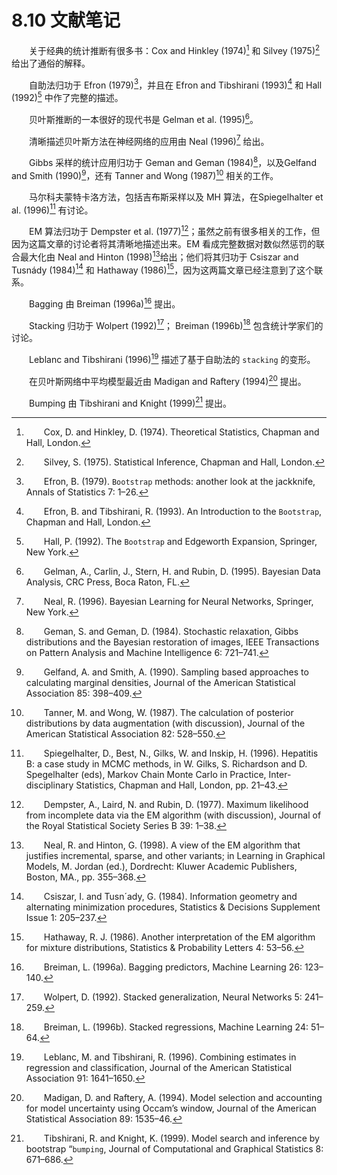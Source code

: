 # 8.10 文献笔记

<style>p{text-indent:2em;2}</style>

<style>p{text-indent:2em;2}</style>

关于经典的统计推断有很多书：Cox and Hinkley (1974)[^1] 和 Silvey (1975)[^2] 给出了通俗的解释。

自助法归功于 Efron (1979)[^3]，并且在 Efron and Tibshirani (1993)[^4] 和 Hall (1992)[^5] 中作了完整的描述。

贝叶斯推断的一本很好的现代书是 Gelman et al. (1995)[^6]。

清晰描述贝叶斯方法在神经网络的应用由 Neal (1996)[^18] 给出。

Gibbs 采样的统计应用归功于 Geman and Geman (1984)[^7]，以及Gelfand and Smith (1990)[^8]，还有 Tanner and Wong (1987)[^9] 相关的工作。

马尔科夫蒙特卡洛方法，包括吉布斯采样以及 MH 算法，在Spiegelhalter et al. (1996)[^10] 有讨论。

EM 算法归功于 Dempster et al. (1977)[^11]；虽然之前有很多相关的工作，但因为这篇文章的讨论者将其清晰地描述出来。EM 看成完整数据对数似然惩罚的联合最大化由 Neal and Hinton (1998)[^12]给出；他们将其归功于 Csiszar and Tusnády (1984)[^19] 和 Hathaway (1986)[^20]，因为这两篇文章已经注意到了这个联系。

Bagging 由 Breiman (1996a)[^13] 提出。

Stacking 归功于 Wolpert (1992)[^14]； Breiman (1996b)[^21] 包含统计学家们的讨论。

Leblanc and Tibshirani (1996)[^15] 描述了基于自助法的 `stacking` 的变形。

在贝叶斯网络中平均模型最近由 Madigan and Raftery (1994)[^16] 提出。

Bumping 由 Tibshirani and Knight (1999)[^17] 提出。

[^1]: Cox, D. and Hinkley, D. (1974). Theoretical Statistics, Chapman and Hall, London.
[^2]: Silvey, S. (1975). Statistical Inference, Chapman and Hall, London.
[^3]: Efron, B. (1979). `Bootstrap` methods: another look at the jackknife, Annals of Statistics 7: 1–26.
[^4]: Efron, B. and Tibshirani, R. (1993). An Introduction to the `Bootstrap`, Chapman and Hall, London.
[^5]: Hall, P. (1992). The `Bootstrap` and Edgeworth Expansion, Springer, New York.
[^6]: Gelman, A., Carlin, J., Stern, H. and Rubin, D. (1995). Bayesian Data Analysis, CRC Press, Boca Raton, FL.
[^7]: Geman, S. and Geman, D. (1984). Stochastic relaxation, Gibbs distributions and the Bayesian restoration of images, IEEE Transactions on Pattern Analysis and Machine Intelligence 6: 721–741.
[^8]: Gelfand, A. and Smith, A. (1990). Sampling based approaches to calculating marginal densities, Journal of the American Statistical Association 85: 398–409.
[^9]: Tanner, M. and Wong, W. (1987). The calculation of posterior distributions by data augmentation (with discussion), Journal of the American Statistical Association 82: 528–550.
[^10]: Spiegelhalter, D., Best, N., Gilks, W. and Inskip, H. (1996). Hepatitis B: a case study in MCMC methods, in W. Gilks, S. Richardson and D. Spegelhalter (eds), Markov Chain Monte Carlo in Practice, Inter- disciplinary Statistics, Chapman and Hall, London, pp. 21–43.
[^11]: Dempster, A., Laird, N. and Rubin, D. (1977). Maximum likelihood from incomplete data via the EM algorithm (with discussion), Journal of the Royal Statistical Society Series B 39: 1–38.
[^12]: Neal, R. and Hinton, G. (1998). A view of the EM algorithm that justifies incremental, sparse, and other variants; in Learning in Graphical Models, M. Jordan (ed.), Dordrecht: Kluwer Academic Publishers, Boston, MA., pp. 355–368.
[^13]: Breiman, L. (1996a). Bagging predictors, Machine Learning 26: 123–140.
[^14]: Wolpert, D. (1992). Stacked generalization, Neural Networks 5: 241–259.
[^15]: Leblanc, M. and Tibshirani, R. (1996). Combining estimates in regression and classification, Journal of the American Statistical Association 91: 1641–1650.
[^16]: Madigan, D. and Raftery, A. (1994). Model selection and accounting for model uncertainty using Occam’s window, Journal of the American Statistical Association 89: 1535–46.
[^17]: Tibshirani, R. and Knight, K. (1999). Model search and inference by bootstrap “`bumping`, Journal of Computational and Graphical Statistics 8: 671–686.
[^18]: Neal, R. (1996). Bayesian Learning for Neural Networks, Springer, New York.
[^19]: Csiszar, I. and Tusn´ady, G. (1984). Information geometry and alternating minimization procedures, Statistics & Decisions Supplement Issue 1: 205–237.
[^20]: Hathaway, R. J. (1986). Another interpretation of the EM algorithm for mixture distributions, Statistics & Probability Letters 4: 53–56.
[^21]: Breiman, L. (1996b). Stacked regressions, Machine Learning 24: 51–64.